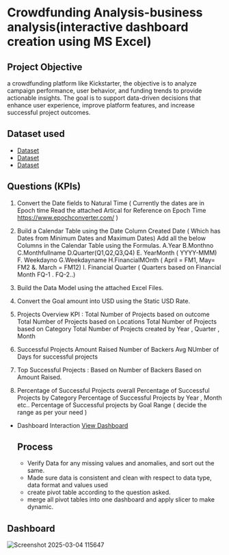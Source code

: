# Crowdfunding Analysis-business analysis(interactive dashboard creation using MS Excel)
## Project Objective
a crowdfunding platform like Kickstarter, the objective is to analyze campaign performance, user behavior, and funding trends to provide actionable insights. The goal is to support data-driven decisions that enhance user experience, improve platform features, and increase successful project outcomes.

## Dataset used
- <a href="https://github.com/ashwinireddy09/Business-analysis-Dashboard/blob/main/Crowdfunding_Creator.xlsx">Dataset</a>
- <a href="https://github.com/ashwinireddy09/Business-analysis-Dashboard/blob/main/Crowdfunding_Location.xlsx">Dataset</a>
- <a href="https://github.com/ashwinireddy09/Business-analysis-Dashboard/blob/main/crowdfunding_Category.xlsx">Dataset</a>

## Questions (KPIs)
1. Convert the Date fields to Natural Time ( Currently the dates are in Epoch time Read the attached Artical for Reference on Epoch Time 
             https://www.epochconverter.com/ )
2. Build a Calendar Table using the Date Column Created Date ( Which has Dates from Minimum Dates and Maximum Dates)
  Add all the below Columns in the Calendar Table using the Formulas.
   A.Year
   B.Monthno
   C.Monthfullname
   D.Quarter(Q1,Q2,Q3,Q4)
   E. YearMonth ( YYYY-MMM)
   F. Weekdayno
   G.Weekdayname
   H.FinancialMOnth ( April = FM1, May= FM2  &. March = FM12)
   I. Financial Quarter ( Quarters based on Financial Month FQ-1 . FQ-2..)

3. Build the Data Model using the attached Excel Files.

4. Convert the Goal amount into USD using the Static USD Rate.

5. Projects Overview KPI :
     Total Number of Projects based on outcome 
     Total Number of Projects based on Locations
     Total Number of Projects based on  Category
     Total Number of Projects created by Year , Quarter , Month

6.  Successful Projects
     Amount Raised 
     Number of Backers
     Avg NUmber of Days for successful projects

7.  Top Successful Projects :
    Based on Number of Backers
    Based on Amount Raised.

8. Percentage of Successful Projects overall
   Percentage of Successful Projects  by Category
   Percentage of Successful Projects by Year , Month etc..
   Percentage of Successful projects by Goal Range ( decide the range as per your need )

- Dashboard Interaction <a href="https://github.com/ashwinireddy09/Business-analysis-Dashboard/blob/main/Screenshot%202025-03-04%20115647.png">View Dashboard</a>

   ## Process
   - Verify Data for any missing values and anomalies, and sort out the same.
   - Made sure data is consistent and clean with respect to data type, data format and values used
   - create pivot table according to the question asked.
   - merge all pivot tables into one dashboard and apply slicer to make dynamic.


## Dashboard
![Screenshot 2025-03-04 115647](https://github.com/user-attachments/assets/6678f091-0bfa-4434-82e2-07f64ea957c6)

